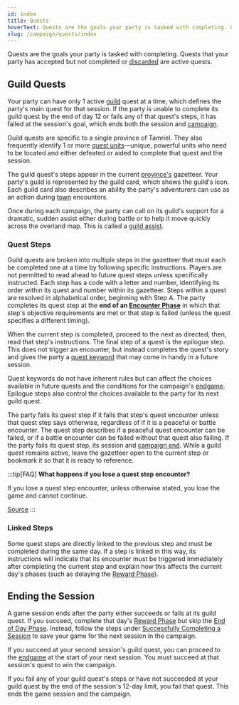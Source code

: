 ```yaml
---
id: index
title: Quests
hoverText: Quests are the goals your party is tasked with completing. Quests that your party has accepted but not completed or [discarded](/docs/glossary/discard) are active quests.
slug: /campaign/quests/index
---
```


Quests are the goals your party is tasked with completing. Quests that your party has accepted but not completed or [discarded](/docs/glossary/discard) are active quests.

## Guild Quests

Your party can have only 1 active [guild](/docs/campaign/guilds/index) quest at a time, which defines the party's main quest for that session. If the party is unable to complete its guild quest by the end of day 12 or fails any of that quest's steps, it has failed at the session's goal, which ends both the session and [campaign](/docs/campaign/index).

Guild quests are specific to a single province of Tamriel. They also frequently identify 1 or more [quest units](/docs/glossary/quest-unit)—unique, powerful units who need to be located and either defeated or aided to complete that quest and the session.

The guild quest's steps appear in the current [province's](/docs/campaign/provinces/index) gazetteer. Your party's guild is represented by the guild card, which shows the guild's icon. Each guild card also describes an ability the party's adventurers can use as an action during [town](/docs/campaign/day/encounter-phase/town) encounters.

Once during each campaign, the party can call on its guild's support for a dramatic, sudden assist either during battle or to help it move quickly across the overland map. This is called a [guild assist](/docs/glossary/guild-assist).

### Quest Steps

Guild quests are broken into multiple steps in the gazetteer that must each be completed one at a time by following specific instructions. Players are not permitted to read ahead to future quest steps unless specifically instructed. Each step has a code with a letter and number, identifying its order within its quest and number within its gazetteer. Steps within a quest are resolved in alphabetical order, beginning with Step A. The party completes its quest step at the **end of an [Encounter Phase](/docs/campaign/day/encounter-phase/index)** in which that step's objective requirements are met or that step is failed (unless the quest specifies a different timing).

When the current step is completed, proceed to the next as directed; then, read that step's instructions. The final step of a quest is the epilogue step. This does not trigger an encounter, but instead completes the quest's story and gives the party a [quest keyword](/docs/campaign/quests/keywords) that may come in handy in a future session.

Quest keywords do not have inherent rules but can affect the choices available in future quests and the conditions for the campaign's [endgame](/docs/campaign/endgame). Epilogue steps also control the choices available to the party for its next guild quest.

The party fails its quest step if it fails that step's quest encounter unless that quest step says otherwise, regardless of if it is a peaceful or battle encounter. The quest step describes if a peaceful quest encounter can be failed, or if a battle encounter can be failed without that quest also failing. If the party fails its quest step, its session and [campaign end](/docs/campaign/index). While a guild quest remains active, leave the gazetteer open to the current step or bookmark it so that it is ready to reference.

:::tip[FAQ]
**What happens if you lose a quest step encounter?**

If you lose a quest step encounter, unless otherwise stated, you lose the game and cannot continue.

<a href="https://support.chiptheorygames.com/support/solutions/articles/33000292504" target="_blank">Source</a>
:::

### Linked Steps

Some quest steps are directly linked to the previous step and must be completed during the same day. If a step is linked in this way, its instructions will indicate that its encounter must be triggered immediately after completing the current step and explain how this affects the current day's phases (such as delaying the [Reward Phase](/docs/campaign/day/reward-phase)).

## Ending the Session

A game session ends after the party either succeeds or fails at its guild quest. If you succeed, complete that day's [Reward Phase](/docs/campaign/day/reward-phase) but skip the [End of Day Phase](/docs/campaign/day/end-of-day-phase). Instead, follow the steps under [Successfully Completing a Session](/docs/campaign/index) to save your game for the next session in the campaign.

If you succeed at your second session's guild quest, you can proceed to the [endgame](/docs/campaign/endgame) at the start of your next session. You must succeed at that session's quest to win the campaign.

If you fail any of your guild quest's steps or have not succeeded at your guild quest by the end of the session's 12-day limit, you fail that quest. This ends the game session and the campaign.

